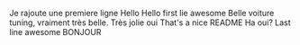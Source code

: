 Je rajoute une premiere ligne
Hello Hello
first lie awesome
Belle voiture tuning, vraiment très belle. Très jolie oui
That's a nice README
Ha oui?
Last line awesome
BONJOUR

